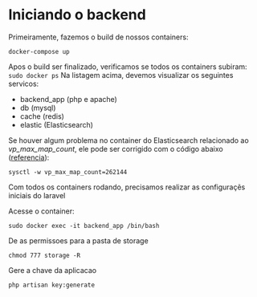 # Iniciando o backend #

Primeiramente, fazemos o build de nossos containers:

```docker-compose up```

Apos o build ser finalizado, verificamos se todos os containers subiram:
``` sudo docker ps```
Na listagem acima, devemos visualizar os seguintes servicos:

* backend_app (php e apache)
* db (mysql)
* cache (redis)
* elastic (Elasticsearch)

Se houver algum problema no container do Elasticsearch relacionado ao *vp_max_map_count*, ele pode ser corrigido com o código abaixo ([referencia](https://www.elastic.co/guide/en/elasticsearch/reference/current/docker.html)):
```
sysctl -w vp_max_map_count=262144
```

Com todos os containers rodando, precisamos realizar as configuraçẽs iniciais do laravel

Acesse o container:
```
sudo docker exec -it backend_app /bin/bash
```
De as permissoes para a pasta de storage
```
chmod 777 storage -R
```
Gere a chave da aplicacao
```
php artisan key:generate
```
